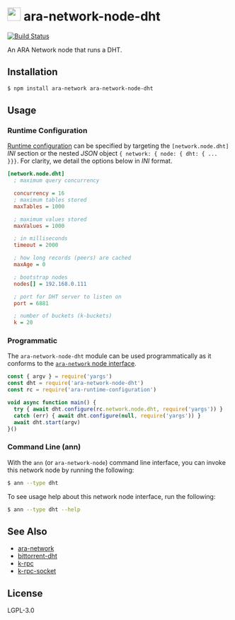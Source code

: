 <img src="https://github.com/AraBlocks/docs/blob/master/ara.png" width="30" height="30" /> ara-network-node-dht
====================

[![Build Status](https://travis-ci.com/AraBlocks/ara-network-node-dht.svg?token=r6p7pesHZ9MRJsVsrYFe&branch=master)](https://travis-ci.com/AraBlocks/ara-network-node-dht)

An ARA Network node that runs a DHT.

## Installation

```sh
$ npm install ara-network ara-network-node-dht
```

## Usage

### Runtime Configuration

[rc]: https://github.com/arablocks/ara-runtime-configuration

[Runtime configuration][rc] can be specified by targeting the
`[network.node.dht]` _INI_ section or the nested _JSON_ object
`{ network: { node: { dht: { ... }}}`. For clarity, we detail the
options below in _INI_ format.

```ini
[network.node.dht]
  ; maximum query concurrency

  concurrency = 16
  ; maximum tables stored
  maxTables = 1000

  ; maximum values stored
  maxValues = 1000

  ; in milliseconds
  timeout = 2000

  ; how long records (peers) are cached
  maxAge = 0

  ; bootstrap nodes
  nodes[] = 192.168.0.111

  ; port for DHT server to listen on
  port = 6881

  ; number of buckets (k-buckets)
  k = 20
```

### Programmatic

[interface]: https://github.com/AraBlocks/ara-network/blob/master/nodes/README.md

The `ara-network-node-dht` module can be used programmatically as it
conforms to the [`ara-network` node interface][interface].

```js
const { argv } = require('yargs')
const dht = require('ara-network-node-dht')
const rc = require('ara-runtime-configuration')

void async function main() {
  try { await dht.configure(rc.network.node.dht, require('yargs')) }
  catch (err) { await dht.configure(null, require('yargs')) }
  await dht.start(argv)
}()
```

### Command Line (ann)

With the `ann` (or `ara-network-node`) command line interface, you can
invoke this network node by running the following:

```sh
$ ann --type dht
```

To see usage help about this network node interface, run the following:

```sh
$ ann --type dht --help
```

## See Also

* [ara-network](https://github.com/arablocks/ara-network)
* [bittorrent-dht](https://www.npmjs.com/package/bittorrent-dht)
* [k-rpc](https://github.com/mafintosh/k-rpc)
* [k-rpc-socket](https://github.com/mafintosh/k-rpc-socket)

## License

LGPL-3.0
